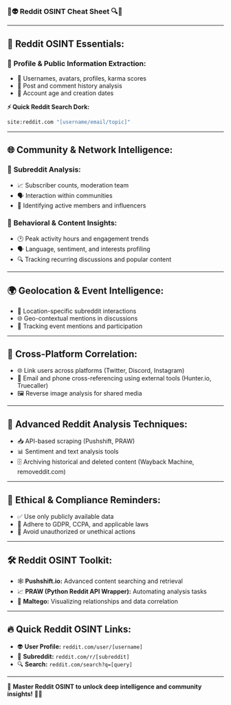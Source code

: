 ### 🚀👽 **Reddit OSINT Cheat Sheet** 🔍📌

---

## 📌 **Reddit OSINT Essentials:**

### 🎯 **Profile & Public Information Extraction:**
- 👤 Usernames, avatars, profiles, karma scores
- 📖 Post and comment history analysis
- 📅 Account age and creation dates

**⚡ Quick Reddit Search Dork:**
```bash
site:reddit.com "[username/email/topic]"
```

---

## 🌐 **Community & Network Intelligence:**

### 📢 **Subreddit Analysis:**
- 📈 Subscriber counts, moderation team
- 🗣️ Interaction within communities
- 📌 Identifying active members and influencers

### 📌 **Behavioral & Content Insights:**
- 🕑 Peak activity hours and engagement trends
- 🗣️ Language, sentiment, and interests profiling
- 🔍 Tracking recurring discussions and popular content

---

## 🌍 **Geolocation & Event Intelligence:**
- 📍 Location-specific subreddit interactions
- 🌐 Geo-contextual mentions in discussions
- 📅 Tracking event mentions and participation

---

## 🔗 **Cross-Platform Correlation:**
- 🌐 Link users across platforms (Twitter, Discord, Instagram)
- 📧 Email and phone cross-referencing using external tools (Hunter.io, Truecaller)
- 🖼️ Reverse image analysis for shared media

---

## 🔬 **Advanced Reddit Analysis Techniques:**
- 📥 API-based scraping (Pushshift, PRAW)
- 📊 Sentiment and text analysis tools
- 🗄️ Archiving historical and deleted content (Wayback Machine, removeddit.com)

---

## 🚨 **Ethical & Compliance Reminders:**
- ✅ Use only publicly available data
- 📜 Adhere to GDPR, CCPA, and applicable laws
- 🚫 Avoid unauthorized or unethical actions

---

## 🛠️ **Reddit OSINT Toolkit:**
- 🕸️ **Pushshift.io:** Advanced content searching and retrieval
- 📈 **PRAW (Python Reddit API Wrapper):** Automating analysis tasks
- 🔎 **Maltego:** Visualizing relationships and data correlation

---

## 🔥 **Quick Reddit OSINT Links:**
- 👽 **User Profile:** `reddit.com/user/[username]`
- 📖 **Subreddit:** `reddit.com/r/[subreddit]`
- 🔍 **Search:** `reddit.com/search?q=[query]`

---

🌟 **Master Reddit OSINT to unlock deep intelligence and community insights!** 🚀🔦
